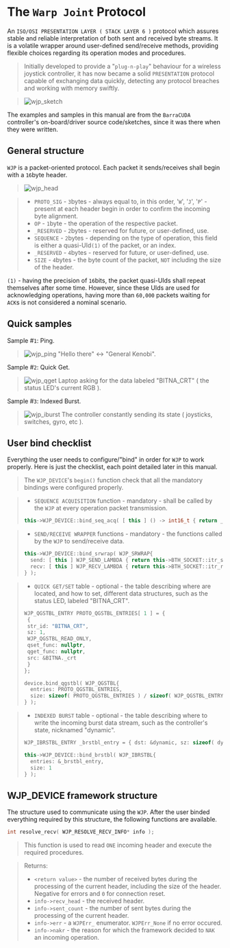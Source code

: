 # The `Warp Joint` Protocol
An `ISO/OSI PRESENTATION LAYER ( STACK LAYER 6 )` protocol which assures stable and reliable interpretation of both sent and received byte streams. It is a volatile wrapper around user-defined send/receive methods, providing flexible choices regarding its operation modes and procedures.

> Initially developed to provide a "`plug-n-play`" behaviour for a wireless joystick controller, it has now became a solid `PRESENTATION` protocol capable of exchanging data quickly, detecting any protocol breaches and working with memory swiftly.

> ![wjp_sketch](https://github.com/user-attachments/assets/254d060f-0311-48b5-aeb7-8849671d29bf)

The examples and samples in this manual are from the `BarraCUDA` controller's on-board/driver source code/sketches, since it was there when they were written.

## General structure
`WJP` is a packet-oriented protocol. Each packet it sends/receives shall begin with a `16`byte header.
> ![wjp_head](https://github.com/user-attachments/assets/fcd0acd3-d72b-42a9-bbb7-6b6904871024)

> - `PROTO_SIG` - `3`bytes - always equal to, in this order, '`W`', '`J`', '`P`' - present at each header begin in order to confirm the incoming byte alignment.
> - `OP` - `1`byte - the operation of the respective packet.
> - `_RESERVED` - `2`bytes - reserved for future, or user-defined, use.
> - `SEQUENCE` - `2`bytes - depending on the type of operation, this field is either a quasi-UId`(1)` of the packet, or an index.
> - `_RESERVED` - `4`bytes - reserved for future, or user-defined, use.
> - `SIZE` - `4`bytes - the byte count of the packet, `NOT` including the size of the header.

`(1)` - having the precision of `16`bits, the packet quasi-UIds shall repeat themselves after some time. However, since these UIds are used for acknowledging operations, having more than `60,000` packets waiting for `ACK`s is not considered a nominal scenario.

## Quick samples
Sample #`1`: Ping.
> ![wjp_ping](https://github.com/user-attachments/assets/c1df81c8-adea-4293-bb54-7f22112d58a6)
> "Hello there" <-> "General Kenobi".

Sample #`2`: Quick Get.
> ![wjp_qget](https://github.com/user-attachments/assets/195db847-154e-477f-b61d-67518fc5936c)
> Laptop asking for the data labeled "BITNA_CRT" ( the status LED's current RGB ). 

Sample #`3`: Indexed Burst.
> ![wjp_iburst](https://github.com/user-attachments/assets/5c923090-cde3-4b75-9165-77c8238d75c5)
> The controller constantly sending its state ( joysticks, switches, gyro, etc ).

## User bind checklist
Everything the user needs to configure/"bind" in order for `WJP` to work properly. Here is just the checklist, each point detailed later in this manual.

> The `WJP_DEVICE`'s `begin()` function check that all the mandatory bindings were configured properly.

> - `SEQUENCE ACQUISITION` function - mandatory - shall be called by the `WJP` at every operation packet transmission.
> ```cpp
> this->WJP_DEVICE::bind_seq_acq( [ this ] () -> int16_t { return _wjp_seq.fetch_add( 1, std::memory_order_relaxed ); } );
> ```

> - `SEND/RECEIVE WRAPPER` functions - mandatory - the functions called by the `WJP` to send/receive data.
> ```cpp
> this->WJP_DEVICE::bind_srwrap( WJP_SRWRAP{
>   send: [ this ] WJP_SEND_LAMBDA { return this->BTH_SOCKET::itr_send( src, sz, flags ); },
>   recv: [ this ] WJP_RECV_LAMBDA { return this->BTH_SOCKET::itr_recv( dst, sz, flags ); }
> } );
> ```

> - `QUICK GET/SET` table - optional - the table describing where are located, and how to set, different data structures, such as the status LED, labeled "BITNA_CRT".
> ```cpp
> WJP_QGSTBL_ENTRY PROTO_QGSTBL_ENTRIES[ 1 ] = {
>  { 
>  str_id: "BITNA_CRT", 
>  sz: 1, 
>  WJP_QGSTBL_READ_ONLY, 
>  qset_func: nullptr,
>  qget_func: nullptr, 
>  src: &BITNA._crt
>  }
> };
> ```
> ```cpp
> device.bind_qgstbl( WJP_QGSTBL{ 
>   entries: PROTO_QGSTBL_ENTRIES, 
>   size: sizeof( PROTO_QGSTBL_ENTRIES ) / sizeof( WJP_QGSTBL_ENTRY ) 
> } );
> ```

> - `INDEXED BURST` table - optional - the table describing where to write the incoming burst data stream, such as the controller's state, nicknamed "dynamic".
> ```cpp
> WJP_IBRSTBL_ENTRY _brstbl_entry = { dst: &dynamic, sz: sizeof( dynamic ) };
> ```
> ```cpp
> this->WJP_DEVICE::bind_brstbl( WJP_IBRSTBL{
>   entries: &_brstbl_entry,
>   size: 1
> } );
> ```

## WJP_DEVICE framework structure
The structure used to communicate using the `WJP`. After the user binded everything required by this structure, the following functions are available.

```cpp
int resolve_recv( WJP_RESOLVE_RECV_INFO* info );
```
> This function is used to read `ONE` incoming header and execute the required procedures.

> Returns:
> - `<return value>` - the number of received bytes during the processing of the current header, including the size of the header. Negative for errors and `0` for connection reset.
> - `info->recv_head` - the received header.
> - `info->sent_count` - the number of sent bytes during the processing of the current header.
> - `info->err` - a `WJPErr_` enumerator. `WJPErr_None` if no error occured.
> - `info->nakr` - the reason for which the framework decided to `NAK` an incoming operation.

